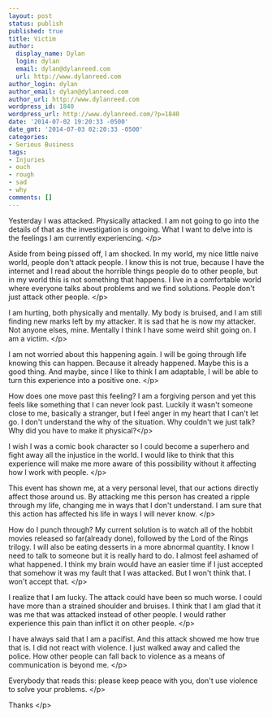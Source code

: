 ```yaml
---
layout: post
status: publish
published: true
title: Victim
author:
  display_name: Dylan
  login: dylan
  email: dylan@dylanreed.com
  url: http://www.dylanreed.com
author_login: dylan
author_email: dylan@dylanreed.com
author_url: http://www.dylanreed.com
wordpress_id: 1840
wordpress_url: http://www.dylanreed.com/?p=1840
date: '2014-07-02 19:20:33 -0500'
date_gmt: '2014-07-03 02:20:33 -0500'
categories:
- Serious Business
tags:
- Injuries
- ouch
- rough
- sad
- why
comments: []
---
```

<p>Yesterday I was attacked. Physically attacked. I am not going to go into the details of that as the investigation is ongoing. What I want to delve into is the feelings I am currently experiencing. <&#47;p>
<p>Aside from being pissed off, I am shocked. In my world, my nice little naive world, people don&#39;t attack people. I know this is not true, because I have the internet and I read about the horrible things people do to other people, but in my world this is not something that happens. I live in a comfortable world where everyone talks about problems and we find solutions. People don&#39;t just attack other people. <&#47;p>
<p>I am hurting, both physically and mentally. My body is bruised, and I am still finding new marks left by my attacker. It is sad that he is now my attacker. Not anyone elses, mine. Mentally I think I have some weird shit going on. I am a victim. <&#47;p>
<p>I am not worried about this happening again. I will be going through life knowing this can happen. Because it already happened. Maybe this is a good thing. And maybe, since I like to think I am adaptable, I will be able to turn this experience into a positive one. <&#47;p>
<p>How does one move past this feeling? I am a forgiving person and yet this feels like something that I can never look past. Luckily it wasn&#39;t someone close to me, basically a stranger, but I feel anger in my heart that I can&#39;t let go. I don&#39;t understand the why of the situation. Why couldn&#39;t we just talk? Why did you have to make it physical?<&#47;p>
<p>I wish I was a comic book character so I could become a superhero and fight away all the injustice in the world. I would like to think that this experience will make me more aware of this possibility without it affecting how I work with people. <&#47;p>
<p>This event has shown me, at a very personal level, that our actions directly affect those around us. By attacking me this person has created a ripple through my life, changing me in ways that I don&#39;t understand. I am sure that this action has affected his life in ways I will never know. <&#47;p>
<p>How do I punch through? My current solution is to watch all of the hobbit movies released so far(already done), followed by the Lord of the Rings trilogy. I will also be eating desserts in a more abnormal quantity. I know I need to talk to someone but it is really hard to do. I almost feel ashamed of what happened. I think my brain would have an easier time if I just accepted that somehow it was my fault that I was attacked. But I won&#39;t think that. I won&#39;t accept that. <&#47;p>
<p>I realize that I am lucky. The attack could have been so much worse. I could have more than a strained shoulder and bruises. I think that I am glad that it was me that was attacked instead of other people. I would rather experience this pain than inflict it on other people. <&#47;p>
<p>I have always said that I am a pacifist. And this attack showed me how true that is. I did not react with violence. I just walked away and called the police. How other people can fall back to violence as a means of communication is beyond me. <&#47;p>
<p>Everybody that reads this: please keep peace with you, don&#39;t use violence to solve your problems. <&#47;p>
<p>Thanks <&#47;p></p>
